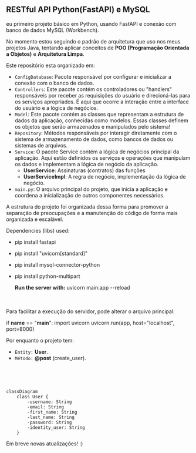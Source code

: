 ## RESTful API Python(FastAPI) e MySQL
eu primeiro projeto básico em Python, usando FastAPI e conexão com banco de dados MySQL (Workbench).

No momento estou seguindo o padrão de arquitetura que uso nos meus projetos Java, tentando aplicar conceitos de **POO (Programação Orientada a Objetos)** e **Arquitetura Limpa**.

Este repositório esta organizado em:
- `ConfigDatabase`: Pacote responsável por configurar e inicializar a conexão com o banco de dados.
-  `Controllers`: Este pacote contém os controladores ou "handlers" responsáveis por receber as requisições do usuário e direcioná-las para os serviços apropriados. É aqui que ocorre a interação entre a interface do usuário e a lógica de negócios.
- `Model`: Este pacote contém as classes que representam a estrutura de dados da aplicação, conhecidas como modelos. Essas classes definem os objetos que serão armazenados e manipulados pelo sistema!
- `Repository`: Métodos responsáveis por interagir diretamente com o sistema de armazenamento de dados, como bancos de dados ou sistemas de arquivos.
- `Service`: O pacote Service contém a lógica de negócios principal da aplicação. Aqui estão definidos os serviços e operações que manipulam os dados e implementam a lógica de negócio da aplicação.
   - **UserService**: Assinaturas (contratos) das funções
   - **UserServiceImpl**: A regra de negócio, implementação da lógica de negócio.
- `main.py`: O arquivo principal do projeto, que inicia a aplicação e coordena a inicialização de outros componentes necessários.

A estrutura do projeto foi organizada dessa forma para promover a separação de preocupações e a manutenção do código de forma mais organizada e escalável.

Dependencies (libs) used:
- pip install fastapi
- pip install "uvicorn[standard]"
- pip install mysql-connector-python
- pip install python-multipart

  **Run the server with:** uvicorn main:app --reload
</br>
</br>
Para facilitar a execução do servidor, pode alterar o arquivo principal:

if __name__ == "__main__":
    import uvicorn
    uvicorn.run(app, host="localhost", port=8000)

Por enquanto o projeto tem:
- `Entity:` **User**.
- `Método:` **@post** (create_user).
</br>
</br>

``` mermaid

classDiagram
    class User {
        -username: String
        -email: String
        -first_name: String
        -last_name: String
        -password: String
        -identity_user: String
    }

```

Em breve novas atualizações! :)

